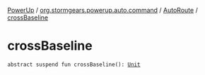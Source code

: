 [PowerUp](../../index.md) / [org.stormgears.powerup.auto.command](../index.md) / [AutoRoute](index.md) / [crossBaseline](./cross-baseline.md)

# crossBaseline

`abstract suspend fun crossBaseline(): `[`Unit`](https://kotlinlang.org/api/latest/jvm/stdlib/kotlin/-unit/index.html)
